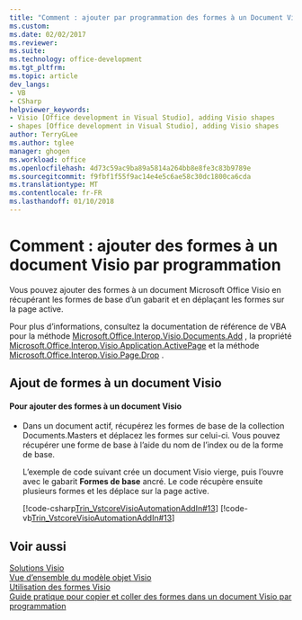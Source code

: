 ```yaml
---
title: "Comment : ajouter par programmation des formes à un Document Visio | Documents Microsoft"
ms.custom: 
ms.date: 02/02/2017
ms.reviewer: 
ms.suite: 
ms.technology: office-development
ms.tgt_pltfrm: 
ms.topic: article
dev_langs:
- VB
- CSharp
helpviewer_keywords:
- Visio [Office development in Visual Studio], adding Visio shapes
- shapes [Office development in Visual Studio], adding Visio shapes
author: TerryGLee
ms.author: tglee
manager: ghogen
ms.workload: office
ms.openlocfilehash: 4d73c59ac9ba89a5814a264bb8e8fe3c83b9789e
ms.sourcegitcommit: f9fbf1f55f9ac14e4e5c6ae58c30dc1800ca6cda
ms.translationtype: MT
ms.contentlocale: fr-FR
ms.lasthandoff: 01/10/2018
---
```

# <a name="how-to-programmatically-add-shapes-to-a-visio-document"></a>Comment : ajouter des formes à un document Visio par programmation
  Vous pouvez ajouter des formes à un document Microsoft Office Visio en récupérant les formes de base d’un gabarit et en déplaçant les formes sur la page active.  
  
 Pour plus d’informations, consultez la documentation de référence de VBA pour la méthode [Microsoft.Office.Interop.Visio.Documents.Add](http://msdn.microsoft.com/library/office/ff766868.aspx) , la propriété [Microsoft.Office.Interop.Visio.Application.ActivePage](http://msdn.microsoft.com/library/office/ff765484.aspx) et la méthode [Microsoft.Office.Interop.Visio.Page.Drop](http://msdn.microsoft.com/library/office/ff765054.aspx) .  
  
## <a name="adding-shapes-to-a-visio-document"></a>Ajout de formes à un document Visio  
  
#### <a name="to-add-shapes-to-a-visio-document"></a>Pour ajouter des formes à un document Visio  
  
-   Dans un document actif, récupérez les formes de base de la collection Documents.Masters et déplacez les formes sur celui-ci. Vous pouvez récupérer une forme de base à l’aide du nom de l’index ou de la forme de base.  
  
     L’exemple de code suivant crée un document Visio vierge, puis l’ouvre avec le gabarit **Formes de base** ancré. Le code récupère ensuite plusieurs formes et les déplace sur la page active.  
  
     [!code-csharp[Trin_VstcoreVisioAutomationAddIn#13](../vsto/codesnippet/CSharp/trin_vstcorevisioautomationaddin/ThisAddIn.cs#13)]
     [!code-vb[Trin_VstcoreVisioAutomationAddIn#13](../vsto/codesnippet/VisualBasic/trin_vstcorevisioautomationaddin/ThisAddIn.vb#13)]  
  
## <a name="see-also"></a>Voir aussi  
 [Solutions Visio](../vsto/visio-solutions.md)   
 [Vue d’ensemble du modèle objet Visio](../vsto/visio-object-model-overview.md)   
 [Utilisation des formes Visio](../vsto/working-with-visio-shapes.md)   
 [Guide pratique pour copier et coller des formes dans un document Visio par programmation](../vsto/how-to-programmatically-copy-and-paste-shapes-in-a-visio-document.md)  
  
  